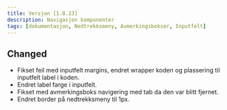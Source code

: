 ```yaml
---
title: Versjon [1.0.23]
description: Navigasjon komponenter
tags: [dokumentasjon, Nedtrekksmeny, Avmerkingsbokser, Inputfelt]
---
```


## Changed

- Fikset feil med inputfelt margins, endret wrapper koden og plassering til inputfelt label i koden.
- Endret label farge i inputfelt.
- Fikset med avmerkingsboks navigering med tab da den var blitt fjernet.
- Endret border på nedtrekksmeny til 1px.
